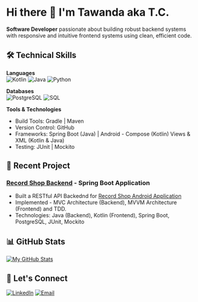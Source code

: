 # Hi there 👋 I'm Tawanda aka T.C.
**Software Developer** passionate about building robust backend systems with responsive and intuitive frontend systems using clean, efficient code.

## 🛠️ Technical Skills

**Languages**  
![Kotlin](https://img.shields.io/badge/Kotlin-0095D5?style=flat&logo=kotlin&logoColor=white)
![Java](https://img.shields.io/badge/Java-ED8B00?style=flat&logo=openjdk&logoColor=white)
![Python](https://img.shields.io/badge/Python-3776AB?style=flat&logo=python&logoColor=white)

**Databases**  
![PostgreSQL](https://img.shields.io/badge/PostgreSQL-316192?style=flat&logo=postgresql&logoColor=white)
![SQL](https://img.shields.io/badge/SQL-4479A1?style=flat&logo=sql&logoColor=white)

**Tools & Technologies**  
- Build Tools: Gradle | Maven
- Version Control: GitHub
- Frameworks: Spring Boot (Java) | Android - Compose (Kotlin) Views & XML (Kotlin & Java) 
- Testing: JUnit | Mockito

## 🔭 Recent Project

### [Record Shop Backend](https://github.com/tchabva/recordshopbackend) - Spring Boot Application
- Built a RESTful API Backednd for [Record Shop Android Application](https://github.com/tchabva/Recordshop-Frontend-Compose)
- Implemented - MVC Architecture (Backend), MVVM Architecture (Frontend) and TDD.
- Technologies: Java (Backend), Kotlin (Frontend), Spring Boot, PostgreSQL, JUnit, Mockito

## 📊 GitHub Stats

[![My GitHub Stats](https://github-readme-stats.vercel.app/api?username=tchabva&show_icons=true&theme=dark)](https://github.com/tchabva)

## 💬 Let's Connect

[![LinkedIn](https://img.shields.io/badge/LinkedIn-0077B5?style=flat&logo=linkedin&logoColor=white)](https://linkedin.com/in/tawandachabva)
[![Email](https://img.shields.io/badge/Email-D14836?style=flat&logo=gmail&logoColor=white)](mailto:tawandachabva@gmail.com)


<!---
tchabva/tchabva is a ✨ special ✨ repository because its `README.md` (this file) appears on your GitHub profile.
You can click the Preview link to take a look at your changes.
--->
